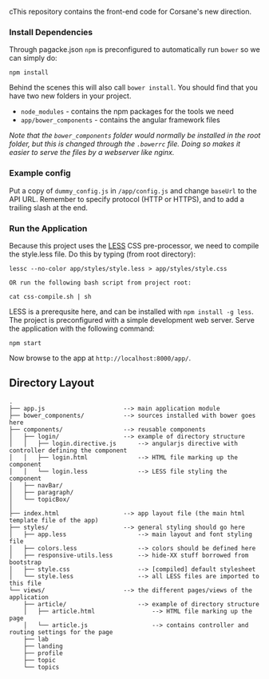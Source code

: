 cThis repository contains the front-end code for Corsane's new direction. 

### Install Dependencies

Through pagacke.json `npm` is preconfigured to automatically run `bower` so we can simply do:

```
npm install
```

Behind the scenes this will also call `bower install`.  You should find that you have two new
folders in your project.

* `node_modules` - contains the npm packages for the tools we need
* `app/bower_components` - contains the angular framework files

*Note that the `bower_components` folder would normally be installed in the root folder, but this is changed through the `.bowerrc` file. Doing so makes it easier to serve the files by a webserver like nginx.*

### Example config

Put a copy of `dummy_config.js` in ```/app/config.js``` and change `baseUrl` to the API URL. Remember to specify protocol (HTTP or HTTPS), and to add a trailing slash at the end. 

### Run the Application

Because this project uses the [LESS](http://lesscss.org/) CSS pre-processor, we need to compile the style.less file. Do this by typing (from root directory):

```
lessc --no-color app/styles/style.less > app/styles/style.css

OR run the following bash script from project root:

cat css-compile.sh | sh
```

LESS is a prerequsite here, and can be installed with `npm install -g less`. The project is preconfigured with a simple development web server. Serve the application with the following command:

```
npm start
```

Now browse to the app at `http://localhost:8000/app/`.


## Directory Layout

```
.
├── app.js 						--> main application module
├── bower_components/ 			--> sources installed with bower goes here
├── components/ 				--> reusable components
│   ├── login/					--> example of directory structure
│   │   ├── login.directive.js  	--> angularjs directive with controller defining the component
│   │   ├── login.html 		 		--> HTML file marking up the component
│   │   └── login.less 				--> LESS file styling the component
│   ├── navBar/
│   ├── paragraph/
│   └── topicBox/
│
├── index.html 					--> app layout file (the main html template file of the app)
├── styles/ 					--> general styling should go here
│   ├── app.less 					--> main layout and font styling file
│   ├── colors.less 				--> colors should be defined here
│   ├── responsive-utils.less 		--> hide-XX stuff borrowed from bootstrap
│   ├── style.css 					--> [compiled] default stylesheet 
│   └── style.less 					--> all LESS files are imported to this file
└── views/ 						--> the different pages/views of the application
    ├── article/ 					--> example of directory structure
    │   ├── article.html 				--> HTML file marking up the page
    │   └── article.js 					--> contains controller and routing settings for the page
    ├── lab
    ├── landing
    ├── profile
    ├── topic
    └── topics
```